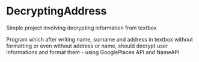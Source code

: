 # DecryptingAddress

Simple project involving decrypting information from textbox


Program which after writing name, surname and address in textbox without formatting or even without address or name, should decrypt user informations and format them - using GooglePlaces API and NameAPI
